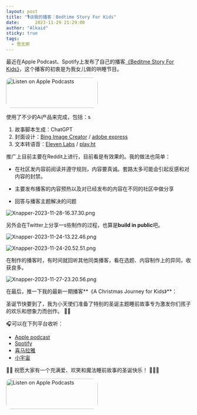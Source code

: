 ```yaml
---
layout: post
title: "🎙谈我的播客：Bedtime Story For Kids"
date:      2023-11-29 21:29:00
author: "Alkaid"
sticky: true
tags:
  - 思无邪
---
```


最近在Apple Podcast、Spotify上发布了自己的播客[《Beditme Story For Kids》](https://podcasts.apple.com/us/podcast/bedtime-story-for-kids/id1717719475?i=1000636728013)，这个播客的初衷是为我女儿做的哄睡节目。

<a href="https://podcasts.apple.com/us/podcast/bedtime-story/id1717719475?itsct=podcast_box_badge&amp;itscg=30200&amp;ls=1" style="display: inline-block; overflow: hidden; border-radius: 13px; width: 250px; height: 83px;"><img src="https://tools.applemediaservices.com/api/badges/listen-on-apple-podcasts/badge/en-us?size=250x83&amp;releaseDate=1701690420" alt="Listen on Apple Podcasts" style="border-radius: 13px; width: 250px; height: 83px;"></a>

使用了不少的Ai产品来完成，包括：s

1. 故事脚本生成：ChatGPT
2. 封面设计：[Bing Image Creator](https://www.bing.com/create) /   [adobe express](https://new.express.adobe.com/)
3. 文本转语音：[Eleven Labs](https://elevenlabs.io/) / [play.ht](https://play.ht/studio/files/6c2e8544-36a9-4b6c-af3f-56d38ab6f6ec)



推广上目前主要在Reddit上进行，目前看是有效果的。我的做法也简单：

- 在社区发内容前阅读并遵守规则，内容要真诚。套路太多可能会引起反感和对内容的封禁。

- 主要发布播客的内容预热以及对已经发布的内容在不同的社区中做分享
- 回答与播客主题解决的问题

![Xnapper-2023-11-28-16.37.30.png](https://s2.loli.net/2023/11/29/wsJBGlKQdWDt2vj.png)

另外会在Twitter上分享一s些制作的过程，也算是**build in public**吧。

![Xnapper-2023-11-24-13.22.46.png](https://s2.loli.net/2023/11/29/zuZhx3fOiSDJdCo.png)

![Xnapper-2023-11-24-20.52.51.png](https://s2.loli.net/2023/11/29/kpO5mWXRaJFtzq3.png)

在制作的播客时，有时间就回听其他同类播客，看在选题、内容制作上的异同，收获良多。

![Xnapper-2023-11-27-23.20.56.png](https://s2.loli.net/2023/11/29/M7NDYj3QtFC5baw.png)

在最后，推一下我的最新一期播客**《A Christmas Journey for Kids》**：

圣诞节快要到了，我为小天使们准备了特别的圣诞主题睡前故事专为激发你们孩子的欢乐和想象力而创作。 📖✨

 🎧可以在下列平台收听：

- [Apple podcast](https://podcasts.apple.com/us/podcast/bedtime-story-for-kids/id1717719475?i=1000636728013)
- [Spotify](https://open.spotify.com/episode/08WgmNXLkFRE83TVWFNfnc?si=9Yt6pXTjR5uWex9DFzHFAQ)
- [喜马拉雅](https://m.ximalaya.com/sound/688646349?from=pc)
- [小宇宙](https://www.xiaoyuzhoufm.com/episodes/6566f66e0500be931c30826e)

🎄✨ 祝愿大家有一个充满爱、欢笑和魔法睡前故事的圣诞快乐！ 🌙🌟🎄



<a href="https://podcasts.apple.com/us/podcast/bedtime-story/id1717719475?itsct=podcast_box_badge&amp;itscg=30200&amp;ls=1" style="display: inline-block; overflow: hidden; border-radius: 13px; width: 250px; height: 83px;"><img src="https://tools.applemediaservices.com/api/badges/listen-on-apple-podcasts/badge/en-us?size=250x83&amp;releaseDate=1701690420" alt="Listen on Apple Podcasts" style="border-radius: 13px; width: 250px; height: 83px;"></a>
